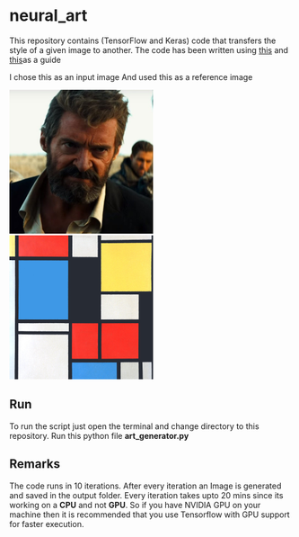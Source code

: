 # neural_art

This repository contains (TensorFlow and Keras) code that transfers the 
style of a given image to another. The code has been written using [this][original] and [this][youtube]as a guide

I chose this as an input image
         And used this as a reference image

<img src="/logan.jpg" width="256" height="256">
<img src="/styles/block.jpg" width="256" height="256">


## Run

To run the script just open the terminal and change directory to
this repository.
Run this python file **art_generator.py**


## Remarks

The code runs in 10 iterations.
After every iteration an Image is generated and saved in the output folder.
Every iteration takes upto 20 mins since its working on a **CPU** and not **GPU**.
So if you have NVIDIA GPU on your machine then it is recommended that you use 
Tensorflow with GPU support for faster execution. 



[original]: https://github.com/hnarayanan/artistic-style-transfer/blob/master/notebooks/6_Artistic_style_transfer_with_a_repurposed_VGG_Net_16.ipynb

[youtube]: https://www.youtube.com/watch?v=Oex0eWoU7AQ&feature=youtu.be